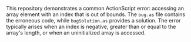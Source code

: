 This repository demonstrates a common ActionScript error: accessing an array element with an index that is out of bounds. The `bug.as` file contains the erroneous code, while `bugSolution.as` provides a solution. The error typically arises when an index is negative, greater than or equal to the array's length, or when an uninitialized array is accessed.